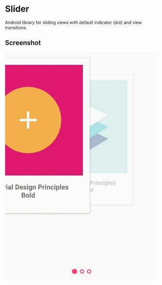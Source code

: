 # Slider
Android library for sliding views with default indicator (dot) and view transitions.

Screenshot
----------
![screenshot](/screenshot/screenshot.jpg)